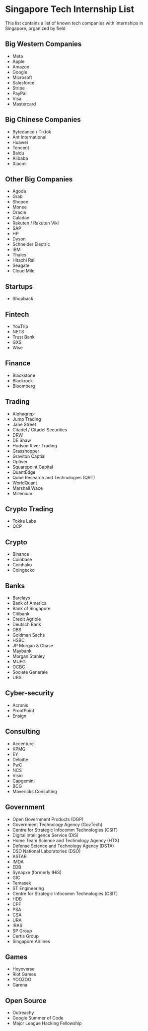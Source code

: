 # Singapore Tech Internship List
This list contains a list of known tech companies with internships in Singapore, organized by field

## Big Western Companies
- Meta
- Apple
- Amazon
- Google
- Microsoft
- Salesforce
- Stripe
- PayPal
- Visa
- Mastercard

## Big Chinese Companies 
- Bytedance / Tiktok
- Ant International
- Huawei
- Tencent
- Baidu
- Alibaba
- Xiaomi

## Other Big Companies
- Agoda
- Grab
- Shopee
- Monee
- Oracle
- Caladan
- Rakuten / Rakuten Viki
- SAP
- HP
- Dyson
- Schneider Electric
- IBM
- Thales
- Hitachi Rail
- Seagate
- Cloud Mile

## Startups
- Shopback

## Fintech
- YouTrip
- NETS
- Trust Bank
- GXS
- Wise

## Finance
- Blackstone
- Blackrock
- Bloomberg

## Trading
- Alphagrep
- Jump Trading
- Jane Street
- Citadel / Citadel Securities
- DRW
- DE Shaw
- Hudson River Trading
- Grasshopper
- Graviton Captial
- Optiver
- Squarepoint Capital
- QuantEdge
- Qube Research and Technologies (QRT)
- WorldQuant
- Marshall Wace
- Millenium

## Crypto Trading
- Tokka Labs
- QCP

## Crypto
- Binance
- Coinbase
- Coinhako
- Coingecko

## Banks
- Barclays
- Bank of America
- Bank of Singapore
- Citibank
- Credit Agriole
- Deutsch Bank
- DBS
- Goldman Sachs
- HSBC
- JP Morgan & Chase
- Maybank
- Morgan Stanley
- MUFG
- OCBC
- Societe Generale
- UBS

## Cyber-security
- Acronis
- ProofPoint
- Ensign

## Consulting
- Accenture
- KPMG
- EY
- Deloitte
- PwC
- NCS
- Visio
- Capgemini
- BCG
- Mavericks Consulting

## Government
- Open Government Products (OGP)
- Government Technology Agency (GovTech)
- Centre for Strategic Infocomm Technologies (CSIT)
- Digital Intelligence Service (DIS)
- Home Team Science and Technology Agency (HTX)
- Defense Science and Technology Agency (DSTA)
- DSO National Laboratories (DSO)
- ASTAR
- IMDA
- EDB
- Synapxe (formerly IHiS)
- GIC
- Temasek
- ST Engineering
- Centre for Strategic Infocomm Technologies (CSIT)
- HDB
- CPF
- PSA
- CSA
- URA
- IRAS
- SP Group
- Certis Group
- Singapore Airlines

## Games
- Hoyoverse
- Riot Games
- YOOZOO
- Garena

## Open Source
- Outreachy
- Google Summer of Code
- Major League Hacking Fellowship
